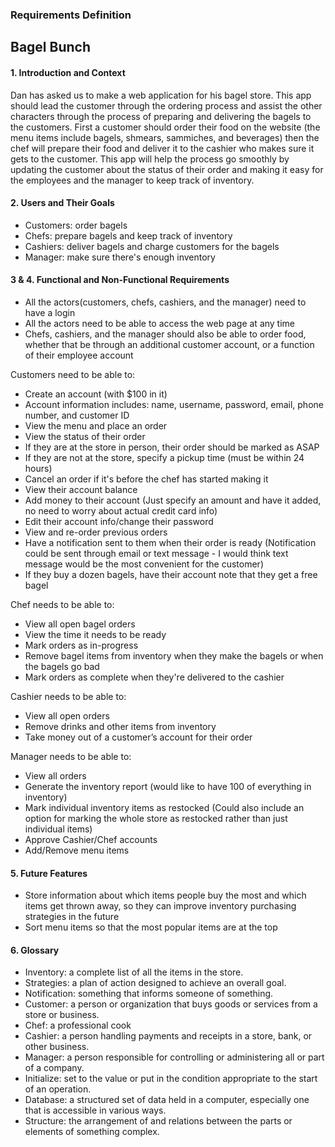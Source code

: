 ### Requirements Definition
## Bagel Bunch
#### 1. Introduction and Context
Dan has asked us to make a web application for his bagel store.
This app should lead the customer through the ordering process 
and assist the other characters through the process of preparing 
and delivering the bagels to the customers. 
First a customer should order their food on the website 
(the menu items include bagels, shmears, sammiches, and beverages)
then the chef will prepare their food and deliver it to
the cashier who makes sure it gets to the customer.
This app will help the process go smoothly by updating the 
customer about the status of their order and making it
easy for the employees and the manager to keep track of inventory.

#### 2. Users and Their Goals
- Customers: order bagels
- Chefs: prepare bagels and keep track of inventory
- Cashiers: deliver bagels and charge customers for the bagels
- Manager: make sure there's enough inventory

#### 3 & 4. Functional and Non-Functional Requirements
- All the actors(customers, chefs, cashiers, and the manager) need to have a login
- All the actors need to be able to access the web page at any time
- Chefs, cashiers, and the manager should also be able to order food, 
whether that be through an additional customer account, or a function of their employee account

Customers need to be able to:
- Create an account (with $100 in it)
- Account information includes: name, username, password, email, phone number, and customer ID
- View the menu and place an order
- View the status of their order
- If they are at the store in person, their order should be marked as ASAP
- If they are not at the store, specify a pickup time (must be within 24 hours)
- Cancel an order if it's before the chef has started making it
- View their account balance
- Add money to their account (Just specify an amount and have it added, no need to worry about actual credit card info)
- Edit their account info/change their password
- View and re-order previous orders
- Have a notification sent to them when their order is ready
(Notification could be sent through email or text message - 
I would think text message would be the most convenient for the customer)
- If they buy a dozen bagels, have their account note that they get a free bagel

Chef needs to be able to:
- View all open bagel orders
- View the time it needs to be ready
- Mark orders as in-progress
- Remove bagel items from inventory when they make the bagels or when the bagels go bad
- Mark orders as complete when they're delivered to the cashier

Cashier needs to be able to:
- View all open orders
- Remove drinks and other items from inventory
- Take money out of a customer’s account for their order

Manager needs to be able to:
- View all orders
- Generate the inventory report 
(would like to have 100 of everything in inventory)
- Mark individual inventory items as restocked 
(Could also include an option for marking the whole store as restocked rather than just individual items)
- Approve Cashier/Chef accounts
- Add/Remove menu items

#### 5. Future Features
- Store information about which items people buy the most and which items get thrown away, 
so they can improve inventory purchasing strategies in the future
- Sort menu items so that the most popular items are at the top

#### 6. Glossary
- Inventory: a complete list of all the items in the store.
- Strategies: a plan of action designed to achieve an overall goal.
- Notification: something that informs someone of something.
- Customer: a person or organization that buys goods or services from a store or business.
- Chef: a professional cook
- Cashier: a person handling payments and receipts in a store, bank, or other business.
- Manager: a person responsible for controlling or administering all or part of a company.
- Initialize: set to the value or put in the condition appropriate to the start of an operation.
- Database: a structured set of data held in a computer, especially one that is accessible in various ways.
- Structure: the arrangement of and relations between the parts or elements of something complex.
